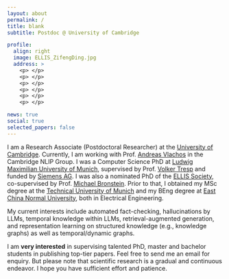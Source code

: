 ```yaml
---
layout: about
permalink: /
title: blank
subtitle: Postdoc @ University of Cambridge

profile:
  align: right
  image: ELLIS_ZifengDing.jpg
  address: >
    <p> </p>
    <p> </p>
    <p> </p>
    <p> </p>
    <p> </p>
    <p> </p>

news: true
social: true
selected_papers: false
---
```


I am a Research Associate (Postdoctoral Researcher) at the [University of Cambridge](https://www.cam.ac.uk/). Currently, I am working with Prof. [Andreas Vlachos](https://andreasvlachos.github.io/) in the Cambridge NLIP Group. I was a Computer Science PhD at [Ludwig Maximilian University of Munich](https://www.lmu.de/en/), supervised by Prof. [Volker Tresp](https://www.dbs.ifi.lmu.de/~tresp/) and funded by [Siemens AG](https://www.siemens.com/global/en.html). I was also a nominated PhD of the [ELLIS Society](https://ellis.eu/), co-supervised by Prof. [Michael Bronstein](https://www.cs.ox.ac.uk/people/michael.bronstein/). Prior to that, I obtained my MSc degree at the [Technical University of Munich](https://www.tum.de/) and my BEng degree at [East China Normal University](https://english.ecnu.edu.cn/), both in Electrical Engineering. <br>

My current interests include automated fact-checking, hallucinations by LLMs, temporal knowledge within LLMs, retrieval-augmented generation, and representation learning on structured knowledge (e.g., knowledge graphs) as well as temporal/dynamic graphs.<br>

I am <strong>very interested</strong> in supervising talented PhD, master and bachelor students in publishing top-tier papers. Feel free to send me an email for enquiry. But please note that scientific research is a gradual and continuous endeavor. I hope you have sufficient effort and patience.<br>   







